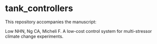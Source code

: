 # tank_controllers

This repository accompanies the manuscript:

Low NHN, Ng CA, Micheli F. A low-cost control system for multi-stressor climate change experiments.
